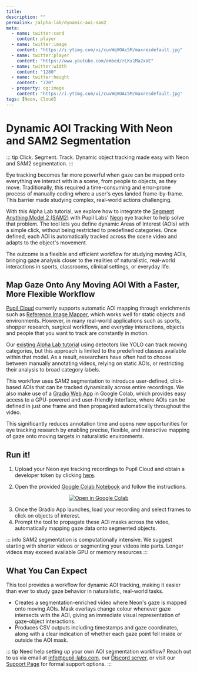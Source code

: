 ```yaml
---
title: 
description: ""
permalink: /alpha-lab/dynamic-aoi-sam2
meta:
  - name: twitter:card
    content: player
  - name: twitter:image
    content: "https://i.ytimg.com/vi/cuvWqVOAc5M/maxresdefault.jpg"
  - name: twitter:player
    content: "https://www.youtube.com/embed/rLKx1Ma2xVE"
  - name: twitter:width
    content: "1280"
  - name: twitter:height
    content: "720"
  - property: og:image
    content: "https://i.ytimg.com/vi/cuvWqVOAc5M/maxresdefault.jpg"
tags: [Neon, Cloud]
---
```


<script setup>
import TagLinks from '@components/TagLinks.vue'
</script>

# Dynamic AOI Tracking With Neon and SAM2 Segmentation

<TagLinks :tags="$frontmatter.tags" />

<Youtube src="rLKx1Ma2xVE"/>

::: tip
Click. Segment. Track. Dynamic object tracking made easy with Neon and SAM2 segmentation.
:::

Eye tracking becomes far more powerful when gaze can be mapped onto everything we interact with in a scene, from people 
to objects, as they move. Traditionally, this required a time-consuming and error-prone process of manually coding where 
a user's eyes landed frame-by-frame. This barrier made studying complex, real-world actions challenging.

With this Alpha Lab tutorial, we explore how to integrate the [Segment Anything Model 2 (SAM2)](https://ai.meta.com/sam2/) with Pupil Labs' [Neon](https://pupil-labs.com/products/neon) eye 
tracker to help solve that problem. The tool lets you define dynamic Areas of Interest (AOIs) with a simple click, 
without being restricted to predefined categories. Once defined, each AOI is automatically tracked across the scene video
and adapts to the object's movement.

The outcome is a flexible and efficient workflow for studying moving AOIs, bringing gaze analysis closer to the 
realities of naturalistic, real-world interactions in sports, classrooms, clinical settings, or everyday life.

## Map Gaze Onto Any Moving AOI With a Faster, More Flexible Workflow

[Pupil Cloud](https://pupil-labs.com/products/cloud) currently supports automatic AOI mapping through enrichments such as [Reference Image Mapper](https://docs.pupil-labs.com/neon/pupil-cloud/enrichments/reference-image-mapper/), 
which works well for static objects and environments. However, in many real-world applications such as sports, shopper 
research, surgical workflows, and everyday interactions, objects and people that you want to track are constantly in motion. 

Our [existing Alpha Lab tutorial](https://docs.pupil-labs.com/alpha-lab/map-onto-anything/) using detectors like YOLO can track moving categories, but this approach is limited 
to the predefined classes available within that model. As a result, researchers have often had to choose between 
manually annotating videos, relying on static AOIs, or restricting their analysis to broad category labels.

This workflow uses SAM2 segmentation to introduce user-defined, click-based AOIs that can be 
tracked dynamically across entire recordings. We also make use of a [Gradio Web App](https://www.gradio.app/) in Google Colab, which provides
easy access to a GPU-powered and user-friendly interface, where AOIs can be defined in just one frame and then propagated 
automatically throughout the video. 

This significantly reduces annotation time and opens new opportunities for eye tracking research by enabling precise, 
flexible, and interactive mapping of gaze onto moving targets in naturalistic environments.

## Run it!

1. Upload your Neon eye tracking recordings to Pupil Cloud and obtain a developer token by clicking [here](https://cloud.pupil-labs.com/settings/developer).

2. Open the provided [Google Colab Notebook](https://colab.research.google.com/drive/1IUtCZE-xxh4QbsplC53PvzjL9rlk-xS-?usp=sharing) and follow the instructions.

<div class="mb-4" style="display:flex;justify-content:center;">
 <a
  href="https://colab.research.google.com/drive/1IUtCZE-xxh4QbsplC53PvzjL9rlk-xS-?usp=sharing"
>
  <img
    src="https://img.shields.io/static/v1?label=&message=Open in Google Colab&color=blue&labelColor=grey&logo=Google Colab&logoColor=#F9AB00"
    alt="Open in Google Colab"
  />
</a>
</div>

3. Once the Gradio App launches, load your recording and select frames to click on objects of interest.
4. Prompt the tool to propagate these AOI masks across the video, automatically mapping gaze data onto segmented objects.

::: info
SAM2 segmentation is computationally intensive. We suggest starting with shorter videos or segmenting your videos into
parts. Longer videos may exceed available GPU or memory resources
:::

## What You Can Expect

This tool provides a workflow for dynamic AOI tracking, making it easier than ever to study gaze behavior in naturalistic, real-world tasks.

- Creates a segmentation-enriched video where Neon's gaze is mapped onto moving AOIs. Mask overlays change colour whenever gaze intersects with the AOI, giving an immediate visual representation of gaze-object interactions.
- Produces CSV outputs including timestamps and gaze coordinates, along with a clear indication of whether each gaze point fell inside or outside the AOI mask.

::: tip
Need help setting up your own AOI segmentation workflow? Reach out to us via email at [info@pupil-labs.com](mailto:info@pupil-labs.com), our [Discord server](https://pupil-labs.com/chat/), or visit our [Support Page](https://pupil-labs.com/products/support/) for formal support options.
:::
